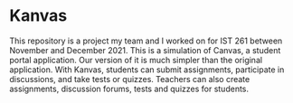 # Kanvas

This repository is a project my team and I worked on for IST 261 between November and December 2021. This is a simulation of Canvas, a student portal application. Our version of it is much simpler than the original application. With Kanvas, students can submit assignments, participate in discussions, and take tests or quizzes. Teachers can also create assignments, discussion forums, tests and quizzes for students. 
